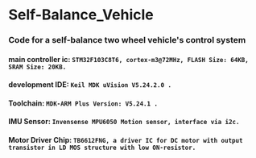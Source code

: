 # Self-Balance_Vehicle
### Code for a self-balance two wheel vehicle's control system

#### main controller ic: `STM32F103C8T6, cortex-m3@72MHz, FLASH Size: 64KB, SRAM Size: 20KB.`
#### development IDE: `Keil MDK uVision V5.24.2.0 .`
#### Toolchain: `MDK-ARM Plus Version: V5.24.1 .`
#### IMU Sensor: `Invensense MPU6050 Motion sensor, interface via i2c.`
#### Motor Driver Chip: `TB6612FNG, a driver IC for DC motor with output transistor in LD MOS structure with low ON-resistor.`
